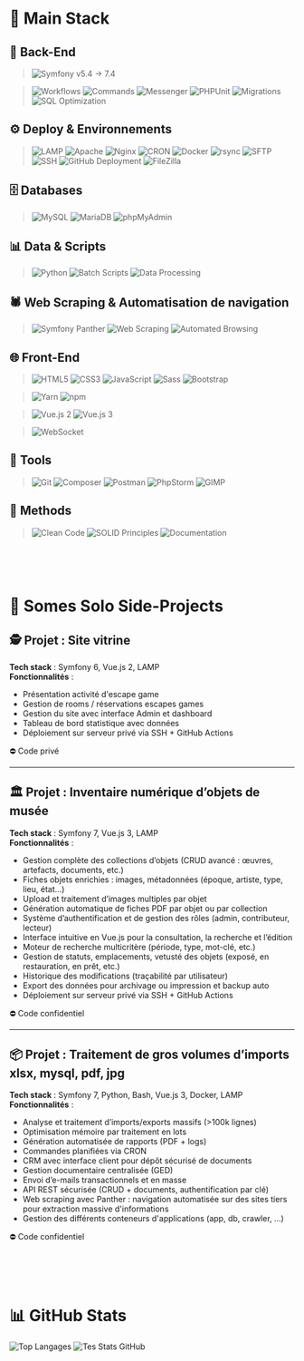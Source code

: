 # 🧰 Main Stack

## 🧱 Back-End
> ![Symfony v5.4 → 7.4](https://img.shields.io/badge/Symfony%20v5.4%20%E2%86%92%207.4-000?logo=symfony&logoColor=white&style=flat-square)

> ![Workflows](https://img.shields.io/badge/-Workers/Queues-555?style=flat-square)
> ![Commands](https://img.shields.io/badge/-Commands-0E76A8?style=flat-square)
> ![Messenger](https://img.shields.io/badge/-Messenger-000?logo=symfony&logoColor=white&style=flat-square)
> ![PHPUnit](https://img.shields.io/badge/-PHPUnit-0B73A8?style=flat-square)
> ![Migrations](https://img.shields.io/badge/-Migrations-6DB33F?style=flat-square)
> ![SQL Optimization](https://img.shields.io/badge/-SQL%20Optimization-336791?style=flat-square)

## ⚙️ Deploy & Environnements
> ![LAMP](https://img.shields.io/badge/-LAMP-0e76a8?style=flat-square)
>  ![Apache](https://img.shields.io/badge/-Apache-D22128?logo=apache&logoColor=white&style=flat-square)
>  ![Nginx](https://img.shields.io/badge/-Nginx-009639?logo=nginx&logoColor=white&style=flat-square)
>  ![CRON](https://img.shields.io/badge/-CRON%20Jobs-0E76A8?style=flat-square)
>  ![Docker](https://img.shields.io/badge/-Docker-2496ED?logo=docker&logoColor=white&style=flat-square)
>  ![rsync](https://img.shields.io/badge/-rsync-4EAA25?style=flat-square)
>  ![SFTP](https://img.shields.io/badge/-SFTP-0078D4?style=flat-square)
>  ![SSH](https://img.shields.io/badge/-SSH-333333?logo=gnome-terminal&logoColor=white&style=flat-square)
>  ![GitHub Deployment](https://img.shields.io/badge/-GitHub%20Deploy-181717?logo=github&logoColor=white&style=flat-square)
>  ![FileZilla](https://img.shields.io/badge/-FileZilla-BF0000?style=flat-square)

## 🗄️ Databases
> ![MySQL](https://img.shields.io/badge/-MySQL-4479A1?logo=mysql&logoColor=white&style=flat-square)
> ![MariaDB](https://img.shields.io/badge/-MariaDB-003545?logo=mariadb&logoColor=white&style=flat-square)
> ![phpMyAdmin](https://img.shields.io/badge/-phpMyAdmin-F5A623?style=flat-square)

## 📊 Data & Scripts
> ![Python](https://img.shields.io/badge/-Python-FFD43B?logo=python&logoColor=black&style=flat-square)
> ![Batch Scripts](https://img.shields.io/badge/-Batch%20Processing-555?style=flat-square)
> ![Data Processing](https://img.shields.io/badge/-Data%20Handling-6E40C9?style=flat-square)

## 🕷️ Web Scraping & Automatisation de navigation  
> ![Symfony Panther](https://img.shields.io/badge/-Panther-6C3483?logo=symfony&logoColor=white&style=flat-square)
> ![Web Scraping](https://img.shields.io/badge/-Web%20Scraping-9B59B6?logo=selenium&logoColor=white&style=flat-square)
> ![Automated Browsing](https://img.shields.io/badge/-Navigation%20Automatisée-8E44AD?style=flat-square)

## 🌐 Front-End
> ![HTML5](https://img.shields.io/badge/-HTML5-E34F26?logo=html5&logoColor=white&style=flat-square)
> ![CSS3](https://img.shields.io/badge/-CSS3-1572B6?logo=css3&logoColor=white&style=flat-square)
> ![JavaScript](https://img.shields.io/badge/-JavaScript-F7DF1E?logo=javascript&logoColor=black&style=flat-square)
> ![Sass](https://img.shields.io/badge/-Sass-CC6699?logo=sass&logoColor=white&style=flat-square)
> ![Bootstrap](https://img.shields.io/badge/-Bootstrap-7952B3?logo=bootstrap&logoColor=white&style=flat-square)

> ![Yarn](https://img.shields.io/badge/-Yarn-2C8EBB?logo=yarn&logoColor=white&style=flat-square)
> ![npm](https://img.shields.io/badge/-npm-CB3837?logo=npm&logoColor=white&style=flat-square)

> ![Vue.js 2](https://img.shields.io/badge/-Vue.js%202-41B883?logo=vue.js&logoColor=white&style=flat-square) 
> ![Vue.js 3](https://img.shields.io/badge/-Vue.js%203-3FB27F?logo=vue.js&logoColor=white&style=flat-square)  

> ![WebSocket](https://img.shields.io/badge/-WebSocket-35495E?style=flat-square)


## 🧰 Tools
> ![Git](https://img.shields.io/badge/-Git-F05032?logo=git&logoColor=white&style=flat-square)
> ![Composer](https://img.shields.io/badge/-Composer-885630?logo=composer&logoColor=white&style=flat-square)
> ![Postman](https://img.shields.io/badge/-Postman-FF6C37?logo=postman&logoColor=white&style=flat-square)
> ![PhpStorm](https://img.shields.io/badge/-PhpStorm-000000?logo=phpstorm&logoColor=white&style=flat-square)
> ![GIMP](https://img.shields.io/badge/-GIMP-5C5543?logo=gimp&logoColor=white&style=flat-square)

## 🧠 Methods
> ![Clean Code](https://img.shields.io/badge/-Clean%20Code-2ECC71?style=flat-square&logo=codefactor&logoColor=white)
> ![SOLID Principles](https://img.shields.io/badge/-SOLID-3498DB?style=flat-square&logo=stackexchange&logoColor=white)
> ![Documentation](https://img.shields.io/badge/-Documentation-F39C12?style=flat-square&logo=read-the-docs&logoColor=white)

<br>
<br>
<br>

# 🚀 Somes Solo Side-Projects

## 🕵️ Projet : Site vitrine
**Tech stack** : Symfony 6, Vue.js 2, LAMP  
**Fonctionnalités** :  
- Présentation activité d'escape game
- Gestion de rooms / réservations escapes games
- Gestion du site avec interface Admin et dashboard
- Tableau de bord statistique avec données
- Déploiement sur serveur privé via SSH + GitHub Actions
  
⛔ Code privé

---

## 🏛️ Projet : Inventaire numérique d’objets de musée
**Tech stack** : Symfony 7, Vue.js 3, LAMP  
**Fonctionnalités** :
- Gestion complète des collections d’objets (CRUD avancé : œuvres, artefacts, documents, etc.)
- Fiches objets enrichies : images, métadonnées (époque, artiste, type, lieu, état...)
- Upload et traitement d’images multiples par objet
- Génération automatique de fiches PDF par objet ou par collection
- Système d’authentification et de gestion des rôles (admin, contributeur, lecteur)
- Interface intuitive en Vue.js pour la consultation, la recherche et l’édition
- Moteur de recherche multicritère (période, type, mot-clé, etc.)
- Gestion de statuts, emplacements, vetusté des objets (exposé, en restauration, en prêt, etc.)
- Historique des modifications (traçabilité par utilisateur)
- Export des données pour archivage ou impression et backup auto
- Déploiement sur serveur privé via SSH + GitHub Actions
  
⛔ Code confidentiel

---

## 📦 Projet : Traitement de gros volumes d’imports xlsx, mysql, pdf, jpg  
**Tech stack** : Symfony 7, Python, Bash, Vue.js 3, Docker, LAMP  
**Fonctionnalités** :
- Analyse et traitement d’imports/exports massifs (>100k lignes)
- Optimisation mémoire par traitement en lots
- Génération automatisée de rapports (PDF + logs)
- Commandes planifiées via CRON
- CRM avec interface client pour dépôt sécurisé de documents
- Gestion documentaire centralisée (GED)
- Envoi d’e-mails transactionnels et en masse
- API REST sécurisée (CRUD + documents, authentification par clé)
- Web scraping avec Panther : navigation automatisée sur des sites tiers pour extraction massive d'informations
- Gestion des différents conteneurs d'applications (app, db, crawler, ...)
  
⛔ Code confidentiel

<br>
<br>
<br>

# 📊 GitHub Stats

![Top Langages](https://github-readme-stats.vercel.app/api/top-langs/?username=beckquentin&layout=compact&theme=tokyonight)
![Tes Stats GitHub](https://github-readme-stats.vercel.app/api?username=beckquentin&show_icons=true&theme=tokyonight)

